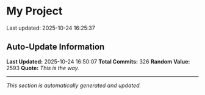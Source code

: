 # My Project


Last updated: 2025-10-24 16:25:37






































































































































































































































































































































## Auto-Update Information

**Last Updated:** 2025-10-24 16:50:07
**Total Commits:** 326
**Random Value:** 2593
**Quote:** _This is the way._

---
_This section is automatically generated and updated._